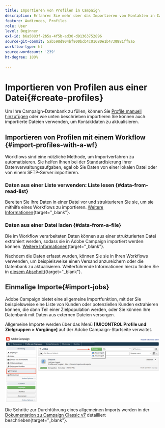 ```yaml
---
title: Importieren von Profilen in Campaign
description: Erfahren Sie mehr über das Importieren von Kontakten in Campaign.
feature: Audiences, Profiles
role: User
level: Beginner
exl-id: b6a5083f-2b5a-4f5b-ad30-d91363752896
source-git-commit: 5ab598d904bf900bcb4c01680e1b4730881ff8a5
workflow-type: ht
source-wordcount: '239'
ht-degree: 100%

---
```


# Importieren von Profilen aus einer Datei{#create-profiles}

Um Ihre Campaign-Datenbank zu füllen, können Sie [Profile manuell hinzufügen](create-profiles.md) oder wie unten beschrieben importieren Sie können auch importierte Dateien verwenden, um Kontaktdaten zu aktualisieren.

## Importieren von Profilen mit einem Workflow {#import-profiles-with-a-wf}

Workflows sind eine nützliche Methode, um Importverfahren zu automatisieren. Sie helfen Ihnen bei der Standardisierung Ihrer Datenverwaltungsaufgaben, egal ob Sie Daten von einer lokalen Datei oder von einem SFTP-Server importieren.

### Daten aus einer Liste verwenden: Liste lesen {#data-from-read-list}

Bereiten Sie Ihre Daten in einer Datei vor und strukturieren Sie sie, um sie mithilfe eines Workflows zu importieren. [Weitere Informationen](https://experienceleague.adobe.com/docs/campaign/automation/workflows/wf-activities/targeting-activities/read-list.html?lang=de){target="_blank"}.

### Daten aus einer Datei laden {#data-from-a-file}

Die im Workflow verarbeiteten Daten können aus einer strukturierten Datei extrahiert werden, sodass sie in Adobe Campaign importiert werden können. [Weitere Informationen](https://experienceleague.adobe.com/docs/campaign/automation/workflows/wf-activities/action-activities/data-loading--file-.html?lang=de){target="_blank"}.

Nachdem die Daten erfasst wurden, können Sie sie in Ihren Workflows verwenden, um beispielsweise einen Versand anzureichern oder die Datenbank zu aktualisieren. Weiterführende Informationen hierzu finden Sie in [diesem Abschnitt](https://experienceleague.adobe.com/docs/campaign/automation/workflows/introduction/use-workflow-data.html?lang=de){target="_blank"}.

## Einmalige Importe{#import-jobs}

Adobe Campaign bietet eine allgemeine Importfunktion, mit der Sie beispielsweise eine Liste von Kunden oder potenziellen Kunden extrahieren können, die dann Teil einer Zielpopulation werden, oder Sie können Ihre Datenbank mit Daten aus externen Dateien versorgen.

Allgemeine Importe werden über das Menü **[!UICONTROL Profile und Zielgruppen > Vorgänge]** auf der Adobe Campaign-Startseite verwaltet.

![](assets/new-import-job.png)

Die Schritte zur Durchführung eines allgemeinen Imports werden in der [Dokumentation zu Campaign Classic v7](https://experienceleague.adobe.com/docs/campaign-classic/using/getting-started/importing-and-exporting-data/generic-imports-exports/about-generic-imports-exports.html?lang=de#getting-started) detailliert beschrieben{target="_blank"}.
